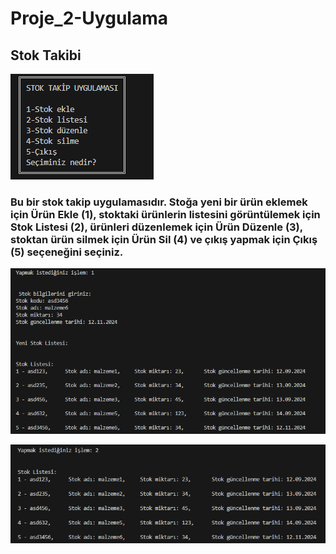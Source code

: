 # Proje_2-Uygulama

## Stok Takibi

![Stok Takip Uygulaması](https://github.com/ebru-shm/Proje_2-Uygulama/blob/main/resimler_/Stok%20Takip%20Uygulamas%C4%B1.PNG)

### Bu bir stok takip uygulamasıdır. Stoğa yeni bir ürün eklemek için Ürün Ekle (1), stoktaki ürünlerin listesini görüntülemek için Stok Listesi (2), ürünleri düzenlemek için Ürün Düzenle (3), stoktan ürün silmek için Ürün Sil (4) ve çıkış yapmak için Çıkış (5) seçeneğini seçiniz.


![Stok_Ekle](https://github.com/ebru-shm/Proje_2-Uygulama/blob/main/resimler_/Stok_Ekle.PNG)

![Stok_Listele](https://github.com/ebru-shm/Proje_2-Uygulama/blob/main/resimler_/Stok_Listele.PNG)








